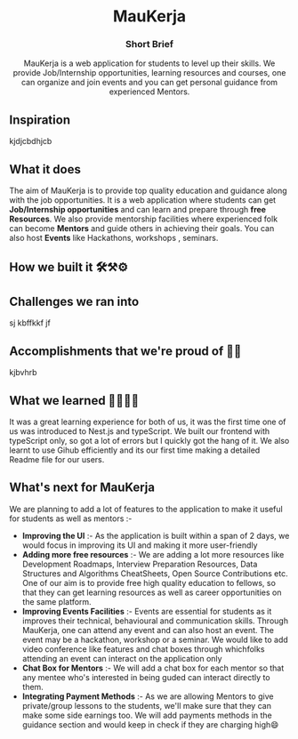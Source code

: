 <h1 align="center"> MauKerja </h1>


<h3 align="center"> Short Brief </h3>

<p align="center">
MauKerja is a web application for students to level up their skills. We provide Job/Internship opportunities, learning resources and courses, one can organize and join events and you can get personal guidance from experienced Mentors.
 </p>


## Inspiration 
kjdjcbdhjcb


## What it does
The aim of MauKerja is to provide top quality education and guidance along with the job opportunities. It is a web application where students can get **Job/Internship opportunities** and can learn and prepare through **free Resources**. We also provide mentorship facilities where experienced folk can become	**Mentors** and guide others in achieving their goals. You can also host **Events** like Hackathons, workshops , seminars.


## How we built it 🛠⚒⚙



## Challenges we ran into
sj kbffkkf jf 


## Accomplishments that we're proud of 🥇🥇
kjbvhrb


## What we learned 👩‍💻👩‍💻
It was a great learning experience for both of us, it was the first time one of us was introduced to Nest.js and typeScript. We built our frontend with typeScript only, so got a lot of errors but I quickly got the hang of it. We also learnt to use Gihub efficiently and its our first time making a detailed Readme file for our users.


## What's next for MauKerja 
We are planning to add a lot of features to the application to make it useful for students as well as mentors :-
- **Improving the UI** :- As the application is built within a span of 2 days, we would focus in improving its UI and making it more user-friendly
- **Adding more free resources** :- We are adding a lot more resources like Development Roadmaps, Interview Preparation Resources, Data Structures and Algorithms CheatSheets, Open Source Contributions etc. One of our aim is to provide free high quality education to fellows, so that they can get learning resources as well as career opportunities on the same platform.
- **Improving Events Facilities** :- Events are essential for students as it improves their technical, behavioural and communication skills. Through MauKerja, one can attend any event and can also host an event. The event may be a hackathon, workshop or a seminar. We would like to add video conference like features and chat boxes through whichfolks attending an event can interact on the application only
- **Chat Box for Mentors** :- We will add a chat box for each mentor so that any mentee who's interested in being guded can interact directly to them.
- **Integrating Payment Methods** :- As we are allowing Mentors to give private/group lessons to the students, we'll make sure that they can make some side earnings too. We will add payments methods in the guidance section and would keep in check if they are charging high😄
